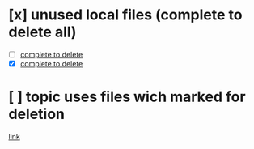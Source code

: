 # [x] unused local files (complete to delete all)
- [ ] [complete to delete](./main.files/unused.txt)
- [x] [complete to delete](./main.files/used_and_not_exists.txt)

# [ ] topic uses files wich marked for deletion 
[link](./main.files/used_and_not_exists.txt)
